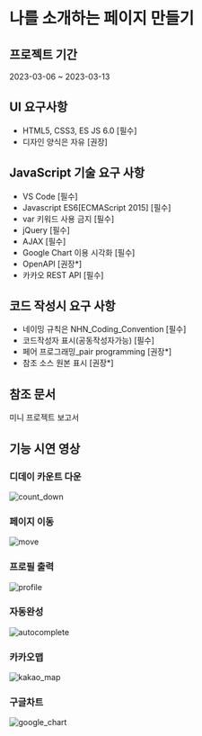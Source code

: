 # 나를 소개하는 페이지 만들기

## 프로젝트 기간
2023-03-06 ~ 2023-03-13

## UI 요구사항
- HTML5, CSS3, ES JS 6.0           [필수] 
- 디자인 양식은 자유                [권장] 

## JavaScript 기술 요구 사항
 - VS Code                           [필수] 
 - Javascript ES6[ECMAScript 2015]   [필수] 
 - var 키워드 사용 금지               [필수]
 - jQuery                            [필수]
 - AJAX     			                   [필수]
 - Google Chart 이용 시각화           [필수]
 - OpenAPI                           [권장*]
 - 카카오 REST API                    [필수]

## 코드 작성시 요구 사항
  - 네이밍 규칙은 NHN_Coding_Convention [필수]
  - 코드작성자 표시(공동작성자가능)       [필수]
  - 페어 프로그래밍_pair programming     [권장*]   
  - 참조 소스 원본 표시                  [권장*] 

## 참조 문서
미니 프로젝트 보고서 

## 기능 시연 영상
### 디데이 카운트 다운
![count_down](https://user-images.githubusercontent.com/121650379/224648974-fe3ce015-6fd3-47a8-ac55-baf5b9e5bb9d.gif)

### 페이지 이동
![move](https://user-images.githubusercontent.com/121650379/224630871-4b18f2e4-bc91-4370-892f-ae6de470c146.gif)

### 프로필 출력
![profile](https://user-images.githubusercontent.com/121650379/224630977-074669e7-7027-4174-a7e7-4447c3d5a292.gif)

### 자동완성
![autocomplete](https://user-images.githubusercontent.com/121650379/224631054-2668cbf1-3258-46ca-b766-e8017d2301c0.gif)

### 카카오맵
![kakao_map](https://user-images.githubusercontent.com/121650379/224631125-ad03a9a9-7049-4d1b-aa3d-0202f087380f.gif)

### 구글차트
![google_chart](https://user-images.githubusercontent.com/121650379/224631179-43f25abf-8caf-42c2-8045-da3be840b4ae.gif)




